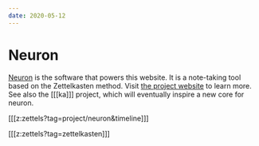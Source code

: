 ```yaml
---
date: 2020-05-12
---
```


# Neuron

[Neuron](https://neuron.zettel.page/) is the software that powers this website. It is a note-taking tool based on the Zettelkasten method. Visit [the project website](https://neuron.zettel.page/) to learn more. See also the [[[ka]]] project, which will eventually inspire a new core for neuron.

[[[z:zettels?tag=project/neuron&timeline]]]

[[[z:zettels?tag=zettelkasten]]]

